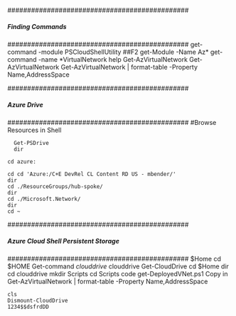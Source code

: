 ##############################################
  ##### Finding Commands
  ##############################################
      get-command -module PSCloudShellUtility
##F2
      get-Module -Name Az*
      get-command -name *VirtualNetwork
      help Get-AzVirtualNetwork
      Get-AzVirtualNetwork
      Get-AzVirtualNetwork | format-table -Property Name,AddressSpace
    
  ##############################################
  ##### Azure Drive
  ##############################################
      #Browse Resources in Shell
      
      Get-PSDrive  
      dir
      
    cd azure:
    
    cd cd 'Azure:/C+E DevRel CL Content RD US - mbender/'
    dir
    cd ./ResourceGroups/hub-spoke/
    dir
    cd ./Microsoft.Network/
    dir
    cd ~

  ##############################################
  ##### Azure Cloud Shell Persistent Storage
  ##############################################
    $Home
    cd $HOME
    Get-command *clouddrive*
    clouddrive
    Get-CloudDrive
    cd $Home
    dir
    cd clouddrive
    mkdir Scripts
    cd Scripts
    code get-DeployedVNet.ps1
    Copy in 
        Get-AzVirtualNetwork | format-table -Property Name,AddressSpace

    cls
    Dismount-CloudDrive
    1234$$dsfrdDD
